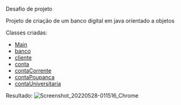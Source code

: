 Desafio de projeto

Projeto de criação de um banco digital em java orientado a objetos 

Classes criadas:
- <a href="https://github.com/JuniorAndre/Bootcamp-GFT-5-Java/blob/main/Desafios/bancoEmJavaComOO/source/Main.java"> Main </a>
- <a href="https://github.com/JuniorAndre/Bootcamp-GFT-5-Java/blob/main/Desafios/bancoEmJavaComOO/source/banco.java"> banco </a>
- <a href="https://github.com/JuniorAndre/Bootcamp-GFT-5-Java/blob/main/Desafios/bancoEmJavaComOO/source/cliente.java"> cliente </a>
- <a href="https://github.com/JuniorAndre/Bootcamp-GFT-5-Java/blob/main/Desafios/bancoEmJavaComOO/source/conta.java"> conta </a>
- <a href="https://github.com/JuniorAndre/Bootcamp-GFT-5-Java/blob/main/Desafios/bancoEmJavaComOO/source/contaCorrente.java"> contaCorrente </a>
- <a href="https://github.com/JuniorAndre/Bootcamp-GFT-5-Java/blob/main/Desafios/bancoEmJavaComOO/source/contaPoupanca.java"> contaPoupanca </a>
- <a href="https://github.com/JuniorAndre/Bootcamp-GFT-5-Java/blob/main/Desafios/bancoEmJavaComOO/source/contaUniversitaria.java"> contaUniversitaria </a>

Resultado:
![Screenshot_20220528-011516_Chrome](https://user-images.githubusercontent.com/65295725/170809473-d382dc38-2f16-4783-82d8-bccffc69fd13.jpg)
